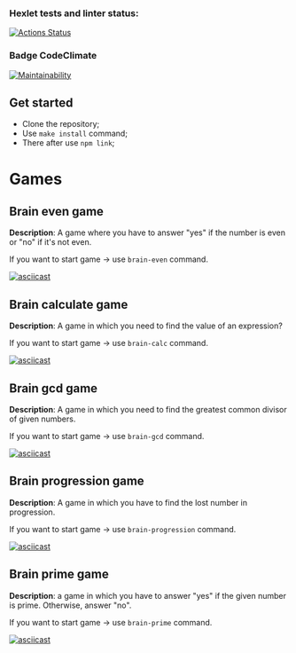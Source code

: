### Hexlet tests and linter status:
[![Actions Status](https://github.com/vkaplin/frontend-project-lvl1/workflows/hexlet-check/badge.svg)](https://github.com/vkaplin/frontend-project-lvl1/actions)

### Badge CodeClimate
[![Maintainability](https://api.codeclimate.com/v1/badges/a99a88d28ad37a79dbf6/maintainability)](https://codeclimate.com/github/codeclimate/codeclimate/maintainability)


## Get started

- Clone the repository; <br> 
- Use `make install` command; <br>
- There after use `npm link`;<br>

# Games

## Brain even game

**Description**: A game where you have to answer "yes" if the number is even or "no" if it's not even.

If you want to start game -> use `brain-even` command.

[![asciicast](https://asciinema.org/a/hkfacQF58D65eMhNTWchqGfPs.svg)](https://asciinema.org/a/hkfacQF58D65eMhNTWchqGfPs)

## Brain calculate game

**Description**: A game in which you need to find the value of an expression?

If you want to start game -> use `brain-calc` command.

[![asciicast](https://asciinema.org/a/Lfwy7aP7cmWh1getFhFGG0LlM.svg)](https://asciinema.org/a/Lfwy7aP7cmWh1getFhFGG0LlM)

## Brain gcd game

**Description**: A game in which you need to find the greatest common divisor of given numbers.

If you want to start game -> use `brain-gcd` command.

[![asciicast](https://asciinema.org/a/DXxophV9EfwfyFkPB0ZRjFc9u.svg)](https://asciinema.org/a/DXxophV9EfwfyFkPB0ZRjFc9u)

## Brain progression game

**Description**: A game in which you have to find the lost number in progression.

If you want to start game -> use `brain-progression` command.

[![asciicast](https://asciinema.org/a/51wEub7UDcRjpD0QFbRWpbMuB.svg)](https://asciinema.org/a/51wEub7UDcRjpD0QFbRWpbMuB)

## Brain prime game

**Description**: a game in which you have to answer "yes" if the given number is prime. Otherwise, answer "no".

If you want to start game -> use `brain-prime` command.

[![asciicast](https://asciinema.org/a/XV5F85lVqEfSyxbovxAtkwmbe.svg)](https://asciinema.org/a/XV5F85lVqEfSyxbovxAtkwmbe) 
